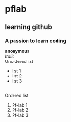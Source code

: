 # pflab
## learning github
### A passion to learn coding
**anonymous**
<br/>
_Italic_
<br/>
Unordered list

- list 1
- list 2
- list 3
<br/>
Ordered list

1. Pf-lab 1
2. Pf-lab 2
3. Pf-lab 3
